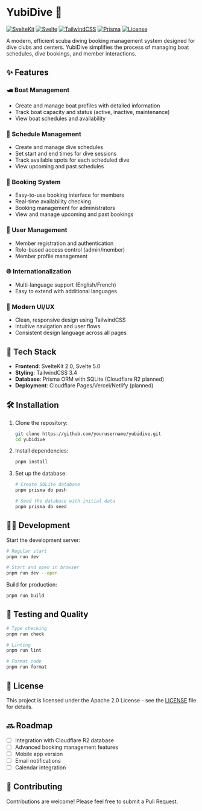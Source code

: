 # YubiDive 🤿

[![SvelteKit](https://img.shields.io/badge/SvelteKit-2.0.0-FF3E00.svg)](https://kit.svelte.dev/)
[![Svelte](https://img.shields.io/badge/Svelte-5.0.0-FF3E00.svg)](https://svelte.dev/)
[![TailwindCSS](https://img.shields.io/badge/TailwindCSS-3.4.15-38B2AC.svg)](https://tailwindcss.com/)
[![Prisma](https://img.shields.io/badge/Prisma-5.22.0-2D3748.svg)](https://www.prisma.io/)
[![License](https://img.shields.io/badge/License-Apache%202.0-blue.svg)](LICENSE)

A modern, efficient scuba diving booking management system designed for dive clubs and centers. YubiDive simplifies the process of managing boat schedules, dive bookings, and member interactions.

## ✨ Features

### 🛥️ Boat Management

- Create and manage boat profiles with detailed information
- Track boat capacity and status (active, inactive, maintenance)
- View boat schedules and availability

### 📅 Schedule Management

- Create and manage dive schedules
- Set start and end times for dive sessions
- Track available spots for each scheduled dive
- View upcoming and past schedules

### 🎫 Booking System

- Easy-to-use booking interface for members
- Real-time availability checking
- Booking management for administrators
- View and manage upcoming and past bookings

### 👥 User Management

- Member registration and authentication
- Role-based access control (admin/member)
- Member profile management

### 🌐 Internationalization

- Multi-language support (English/French)
- Easy to extend with additional languages

### 💅 Modern UI/UX

- Clean, responsive design using TailwindCSS
- Intuitive navigation and user flows
- Consistent design language across all pages

## 🚀 Tech Stack

- **Frontend**: SvelteKit 2.0, Svelte 5.0
- **Styling**: TailwindCSS 3.4
- **Database**: Prisma ORM with SQLite (Cloudflare R2 planned)
- **Deployment**: Cloudflare Pages/Vercel/Netlify (planned)

## 🛠️ Installation

1. Clone the repository:

   ```bash
   git clone https://github.com/yourusername/yubidive.git
   cd yubidive
   ```

2. Install dependencies:

   ```bash
   pnpm install
   ```

3. Set up the database:

   ```bash
   # Create SQLite database
   pnpm prisma db push

   # Seed the database with initial data
   pnpm prisma db seed
   ```

## 🏃‍♂️ Development

Start the development server:

```bash
# Regular start
pnpm run dev

# Start and open in browser
pnpm run dev --open
```

Build for production:

```bash
pnpm run build
```

## 🧪 Testing and Quality

```bash
# Type checking
pnpm run check

# Linting
pnpm run lint

# Format code
pnpm run format
```

## 📝 License

This project is licensed under the Apache 2.0 License - see the [LICENSE](LICENSE) file for details.

## 🔜 Roadmap

- [ ] Integration with Cloudflare R2 database
- [ ] Advanced booking management features
- [ ] Mobile app version
- [ ] Email notifications
- [ ] Calendar integration

## 🤝 Contributing

Contributions are welcome! Please feel free to submit a Pull Request.
